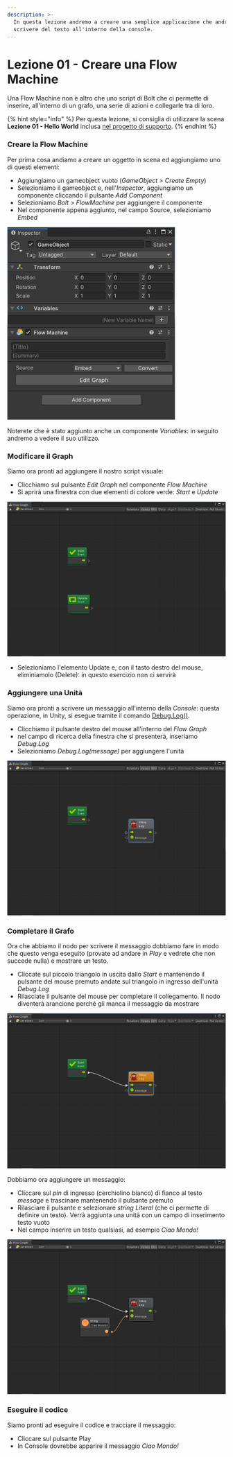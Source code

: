 ```yaml
---
description: >-
  In questa lezione andremo a creare una semplice applicazione che andrà a
  scrivere del testo all'interno della console.
---
```


# Lezione 01 - Creare una Flow Machine

Una Flow Machine non è altro che uno script di Bolt che ci permette di inserire, all'interno di un grafo, una serie di azioni e collegarle tra di loro.

{% hint style="info" %}
Per questa lezione, si consiglia di utilizzare la scena **Lezione 01 - Hello World** inclusa [nel progetto di supporto](https://github.com/thebitcave/gitbook-guida-bolt/releases).
{% endhint %}

### Creare la Flow Machine

Per prima cosa andiamo a creare un oggetto in scena ed aggiungiamo uno di questi elementi:

* Aggiungiamo un gameobject vuoto \(_GameObject &gt; Create Empty_\)
* Selezioniamo il gameobject e, nell'_Inspector_, aggiungiamo un componente cliccando il pulsante _Add Component_
* Selezioniamo _Bolt &gt; FlowMachine_ per aggiungere il componente
* Nel componente appena aggiunto, nel campo Source, selezioniamo _Embed_

![I componenti Flow Machine e Variables](../../.gitbook/assets/flow-machine-component.png)

Noterete che è stato aggiunto anche un componente _Variables_: in seguito andremo a vedere il suo utilizzo.

### Modificare il Graph

Siamo ora pronti ad aggiungere il nostro script visuale:

* Clicchiamo sul pulsante _Edit Graph_ nel componente _Flow Machine_
* Si aprirà una finestra con due elementi di colore verde: _Start_ e _Update_

![Il Flow Graph](../../.gitbook/assets/flow-graph.png)

* Selezioniamo l'elemento Update e, con il tasto destro del mouse, eliminiamolo \(Delete\): in questo esercizio non ci servirà 

### Aggiungere una Unità

Siamo ora pronti a scrivere un messaggio all'interno della _Console_: questa operazione, in Unity, si esegue tramite il comando [Debug.Log\(\)](https://docs.unity3d.com/Manual/class-Debug.html).

* Clicchiamo il pulsante destro del mouse all'interno del _Flow Graph_
* nel campo di ricerca della finestra che si presenterà, inseriamo _Debug.Log_
* Selezioniamo _Debug.Log\(message\)_ per aggiungere l'unità

![L&apos;unit&#xE0; Debug.Log](../../.gitbook/assets/flow-graph-02.png)

### Completare il Grafo

Ora che abbiamo il nodo per scrivere il messaggio dobbiamo fare in modo che questo venga eseguito \(provate ad andare in _Play_ e vedrete che non succede nulla\) e mostrare un testo.

* Cliccate sul piccolo triangolo in uscita dallo _Start_ e mantenendo il pulsante del mouse premuto andate sul triangolo in ingresso dell'unità _Debug.Log_
* Rilasciate il pulsante del mouse per completare il collegamento. Il nodo diventerà arancione perché gli manca il messaggio da mostrare

![Il collegamento dell&apos;unit&#xE0;](../../.gitbook/assets/flow-graph-03.png)

Dobbiamo ora aggiungere un messaggio:

* Cliccare sul _pin_ di ingresso \(cerchiolino bianco\) di fianco al testo _message_ e trascinare mantenendo il pulsante premuto
* Rilasciare il pulsante e selezionare _string Literal_ \(che ci permette di definire un testo\). Verrà aggiunta una unità con un campo di inserimento testo vuoto
* Nel campo inserire un testo qualsiasi, ad esempio _Ciao Mondo!_

![Il grafo completo](../../.gitbook/assets/flow-graph-04.png)

### Eseguire il codice

Siamo pronti ad eseguire il codice e tracciare il messaggio:

* Cliccare sul pulsante Play
* In Console dovrebbe apparire il messaggio _Ciao Mondo!_



